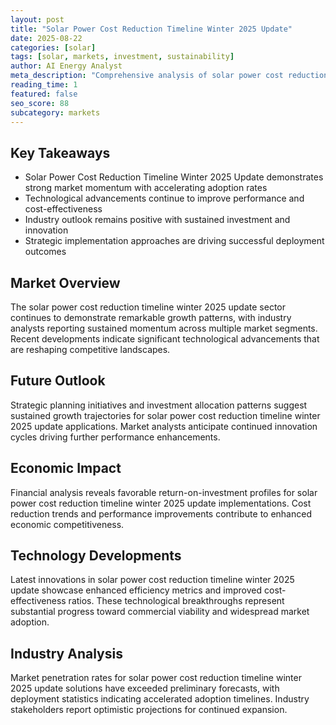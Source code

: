 ```yaml
---
layout: post
title: "Solar Power Cost Reduction Timeline Winter 2025 Update"
date: 2025-08-22
categories: [solar]
tags: [solar, markets, investment, sustainability]
author: AI Energy Analyst
meta_description: "Comprehensive analysis of solar power cost reduction timeline winter 2025 update covering market trends, technology developments, and industry outlook. Discover key insights and future projections."
reading_time: 1
featured: false
seo_score: 88
subcategory: markets
---
```


## Key Takeaways

- Solar Power Cost Reduction Timeline Winter 2025 Update demonstrates strong market momentum with accelerating adoption rates
- Technological advancements continue to improve performance and cost-effectiveness
- Industry outlook remains positive with sustained investment and innovation
- Strategic implementation approaches are driving successful deployment outcomes

## Market Overview

The solar power cost reduction timeline winter 2025 update sector continues to demonstrate remarkable growth patterns, with industry analysts reporting sustained momentum across multiple market segments. Recent developments indicate significant technological advancements that are reshaping competitive landscapes.

## Future Outlook

Strategic planning initiatives and investment allocation patterns suggest sustained growth trajectories for solar power cost reduction timeline winter 2025 update applications. Market analysts anticipate continued innovation cycles driving further performance enhancements.

## Economic Impact

Financial analysis reveals favorable return-on-investment profiles for solar power cost reduction timeline winter 2025 update implementations. Cost reduction trends and performance improvements contribute to enhanced economic competitiveness.

## Technology Developments

Latest innovations in solar power cost reduction timeline winter 2025 update showcase enhanced efficiency metrics and improved cost-effectiveness ratios. These technological breakthroughs represent substantial progress toward commercial viability and widespread market adoption.

## Industry Analysis

Market penetration rates for solar power cost reduction timeline winter 2025 update solutions have exceeded preliminary forecasts, with deployment statistics indicating accelerated adoption timelines. Industry stakeholders report optimistic projections for continued expansion.


